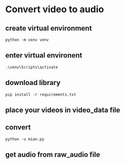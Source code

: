# Convert video to audio

## create virtual environment
```shell
python -m venv venv
```

## enter virtual environent
```shell
.\venv\Scripts\activate
```

## download library
```shell
pip install -r requirements.txt
```

## place your videos in video_data file

## convert
```shell
python -u mian.py
```

## get audio from raw_audio file